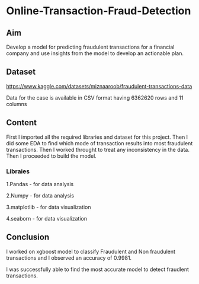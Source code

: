 # Online-Transaction-Fraud-Detection

## Aim
Develop a model for predicting fraudulent transactions for a financial company and use insights from the model to develop an actionable plan.

## Dataset
https://www.kaggle.com/datasets/miznaaroob/fraudulent-transactions-data

Data for the case is available in CSV format having 6362620 rows and 11 columns

## Content
First I imported all the required libraries and dataset for this project. Then I did some EDA to find which mode of transaction results into most fraudulent transactions. Then I worked throught to treat any inconsistency in the data. Then I proceeded to build the model.

### Libraies
1.Pandas - for data analysis

2.Numpy - for data analysis

3.matplotlib - for data visualization

4.seaborn - for data visualization




## Conclusion

I worked on xgboost model to classify Fraudulent and Non fraudulent transactions and I observed an accuracy of 0.9981.

I was successfully able to find the most accurate model to detect fraudlent transactions.
